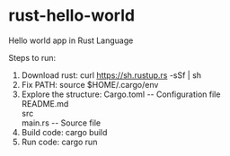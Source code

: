 # rust-hello-world
Hello world app in Rust Language

Steps to run:
1. Download rust: curl https://sh.rustup.rs -sSf | sh
2. Fix PATH: source $HOME/.cargo/env
3. Explore the structure: 
   Cargo.toml     -- Configuration file <br/>
   README.md       <br/>
   src <br/>
     main.rs    -- Source file <br/>
4. Build code: cargo build
5. Run code: cargo run
